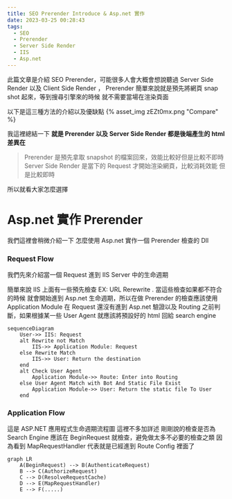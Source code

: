 ```yaml
---
title: SEO Prerender Introduce & Asp.net 實作
date: 2023-03-25 00:28:43
tags:
  - SEO
  - Prerender
  - Server Side Render
  - IIS
  - Asp.net
---
```


此篇文章是介紹 SEO Prerender，可能很多人會大概會想說聽過 Server Side Render 以及 Client Side Render ，
Prerender 簡單來說就是預先將網頁 snap shot 起來，等到搜尋引擎來的時候 就不需要當場在渲染頁面

以下是這三種方法的介紹以及優缺點
{% asset_img zEZt0mx.png "Compare" %}

我這裡總結一下
**就是 Prerender 以及 Server Side Render 都是後端產生的 html 差異在**

> Prerender 是預先拿取 snapshot 的檔案回來，效能比較好但是比較不即時
> Server Side Render 是當下的 Request 才開始渲染網頁，比較消耗效能 但是比較即時

所以就看大家怎麼選擇

# Asp.net 實作 Prerender

我們這裡會稍微介紹一下 怎麼使用 Asp.net 實作一個 Prerender 檢查的 Dll

### Request Flow

我們先來介紹當一個 Request 進到 IIS Server 中的生命週期

簡單來說 IIS 上面有一些預先檢查 EX: URL Rerewrite . 當這些檢查如果都不符合的時候
就會開始進到 Asp.net 生命週期，所以在做 Prerender 的檢查應該使用 Application Module
在 Request 還沒有進到 Asp.net 驗證以及 Routing 之前判斷，如果根據某一些 User Agent 就應該將預設好的 html
回給 search engine

```mermaid
sequenceDiagram
    User->> IIS: Request
    alt Rewrite not Match
        IIS->> Application Module: Request
    else Rewrite Match
        IIS->> User: Return the destination
    end
    alt Check User Agent
        Application Module->> Route: Enter into Routing
    else User Agent Match with Bot And Static File Exist
        Application Module->> User: Return the static file To User
    end
```

### Application Flow

這是 ASP.NET 應用程式生命週期流程圖 這裡不多加詳述
剛剛說的檢查是否為 Search Engine 應該在 BeginRequest 就檢查，避免做太多不必要的檢查之類
因為看到 MapRequestHandler 代表就是已經進到 Route Config 裡面了

```mermaid
graph LR
    A(BeginRequest) --> B(AuthenticateRequest)
    B --> C(AuthorizeRequest)
    C --> D(ResolveRequestCache)
    D --> E(MapRequestHandler)
    E --> F(.....)
```
